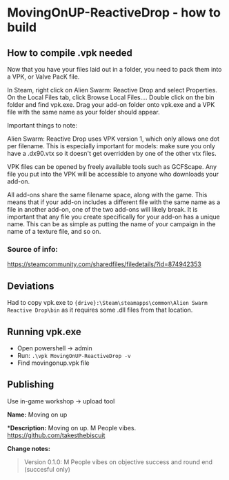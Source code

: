 # MovingOnUP-ReactiveDrop - how to build

## How to compile .vpk needed

Now that you have your files laid out in a folder, you need to pack them into a VPK, or Valve PacK file.

In Steam, right click on Alien Swarm: Reactive Drop and select Properties. On the Local Files tab, click Browse Local Files.... Double click on the bin folder and find vpk.exe. Drag your add-on folder onto vpk.exe and a VPK file with the same name as your folder should appear.

Important things to note:

Alien Swarm: Reactive Drop uses VPK version 1, which only allows one dot per filename. This is especially important for models: make sure you only have a .dx90.vtx so it doesn't get overridden by one of the other vtx files.

VPK files can be opened by freely available tools such as GCFScape. Any file you put into the VPK will be accessible to anyone who downloads your add-on.

All add-ons share the same filename space, along with the game. This means that if your add-on includes a different file with the same name as a file in another add-on, one of the two add-ons will likely break. It is important that any file you create specifically for your add-on has a unique name. This can be as simple as putting the name of your campaign in the name of a texture file, and so on.

### Source of info:
https://steamcommunity.com/sharedfiles/filedetails/?id=874942353


## Deviations

Had to copy vpk.exe to `{drive}:\Steam\steamapps\common\Alien Swarm Reactive Drop\bin` as it requires some .dll files from that location.

## Running vpk.exe
- Open powershell -> admin
- Run: `.\vpk MovingOnUP-ReactiveDrop -v`
- Find movingonup.vpk file

## Publishing
Use in-game workshop -> upload tool

**Name:**
Moving on up

***Description:**
Moving on up.
M People vibes.
https://github.com/takesthebiscuit

**Change notes:**
> Version 0.1.0: M People vibes on objective success and round end (succesful only)